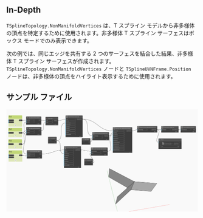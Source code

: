 <!--- Autodesk.DesignScript.Geometry.TSpline.TSplineTopology.NonManifoldVertices --->
<!--- OIJALKI73VKASCFK5TTWV255GAJ6VI4DQDKA5BCILT7GMGHVQ3CA --->
## In-Depth
`TSplineTopology.NonManifoldVertices` は、T スプライン モデルから非多様体の頂点を特定するために使用されます。非多様体 T スプライン サーフェスはボックス モードでのみ表示できます。

次の例では、同じエッジを共有する 2 つのサーフェスを結合した結果、非多様体 T スプライン サーフェスが作成されます。`TSplineTopology.NonManifoldVertices` ノードと `TSplineUVNFrame.Position` ノードは、非多様体の頂点をハイライト表示するために使用されます。

## サンプル ファイル

![Example](./OIJALKI73VKASCFK5TTWV255GAJ6VI4DQDKA5BCILT7GMGHVQ3CA_img.jpg)
